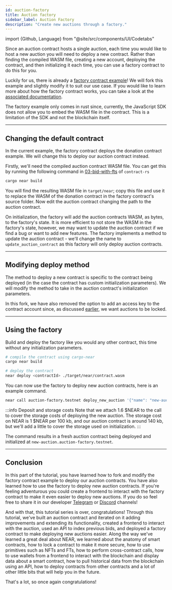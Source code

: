 ```yaml
---
id: auction-factory
title: Auction factory
sidebar_label: Auction Factory
description: "Create new auctions through a factory."
---
```


import {Github, Language} from "@site/src/components/UI/Codetabs"

Since an auction contract hosts a single auction, each time you would like to host a new auction you will need to deploy a new contract. Rather than finding the compiled WASM file, creating a new account, deploying the contract, and then initializing it each time, you can use a factory contract to do this for you.

Luckily for us, there is already a [factory contract example](https://github.com/near-examples/factory-rust)! We will fork this example and slightly modify it to suit our use case. If you would like to learn more about how the factory contract works, you can take a look at the [associated documentation](/tutorials/examples/factory#generic-factory).

The factory example only comes in rust since, currently, the JavaScript SDK does not allow you to embed the WASM file in the contract. This is a limitation of the SDK and not the blockchain itself.

---

## Changing the default contract

In the current example, the factory contract deploys the donation contract example. We will change this to deploy our auction contract instead. 

Firstly, we'll need the compiled auction contract WASM file. You can get this by running the following command in [03-bid-with-fts](https://github.com/near-examples/auctions-tutorial/tree/reorg-auction/contract-rs/03-bid-with-fts) of `contract-rs`

```bash
cargo near build 
```

You will find the resulting WASM file in `target/near`; copy this file and use it to replace the WASM of the donation contract in the factory contract's source folder. Now edit the auction contract changing the path to the auction contract.

<Language value="rust" language="rust">
    <Github fname="Default init" 
            url="https://github.com/near-examples/auctions-tutorial/blob/main/factory/src/lib.rs#L25-L31"
            start="25" end="31" />
    <Github fname="Contract path" 
            url="https://github.com/near-examples/auctions-tutorial/blob/main/factory/src/lib.rs#L9"
            start="9" end="9" />
</Language>

On initialization, the factory will add the auction contracts WASM, as bytes, to the factory's state. It is more efficient to not store the WASM in the factory's state, however, we may want to update the auction contract if we find a bug or want to add new features. The factory implements a method to update the auction contract - we'll change the name to `update_auction_contract` as this factory will only deploy auction contracts.

<Github fname="Contract path" language="rust"
        url="https://github.com/near-examples/auctions-tutorial/blob/main/factory/src/manager.rs#L8-L13"
        start="8" end="13" />

---

## Modifying deploy method

The method to deploy a new contract is specific to the contract being deployed (in the case the contract has custom initialization parameters). We will modify the method to take in the auction contract's initialization parameters.

<Github fname="Contract path" language="rust"
        url="https://github.com/near-examples/auctions-tutorial/blob/main/factory/src/deploy.rs#L9-L82"
        start="9" end="82" />

In this fork, we have also removed the option to add an access key to the contract account since, as discussed [earlier](./1.3-deploy.md#locking-the-contract), we want auctions to be locked.

---

## Using the factory 

Build and deploy the factory like you would any other contract, this time without any initialization parameters. 

```bash
# compile the contract using cargo-near
cargo near build

# deploy the contract
near deploy <contractId> ./target/near/contract.wasm
```

You can now use the factory to deploy new auction contracts, here is an example command. 

```bash
near call auction-factory.testnet deploy_new_auction '{"name": "new-auction", "end_time": "3000000000000000000", "auctioneer": "pivortex.testnet", "ft_contract": "dai.fakes.testnet", "nft_contract": "nft.examples.testnet", "token_id": "7777", "starting_price": "1000000000000000000"}' --accountId pivortex.testnet --deposit 1.6 --gas 100000000000000
```

:::info Deposit and storage costs
Note that we attach 1.6 $NEAR to the call to cover the storage costs of deploying the new auction. The storage cost on NEAR is 1 $NEAR per 100 kb, and our auction contract is around 140 kb, but we'll add a little to cover the storage used on initialization.
:::

The command results in a fresh auction contract being deployed and initialized at `new-auction.auction-factory.testnet`.

---

## Conclusion

In this part of the tutorial, you have learned how to fork and modify the factory contract example to deploy our auction contracts. You have also learned how to use the factory to deploy new auction contracts. If you're feeling adventurous you could create a frontend to interact with the factory contract to make it even easier to deploy new auctions. If you do so feel free to share it in our developer [Telegram](https://t.me/neardev) or [Discord](https://discord.gg/vMGH5QywTH) channels!

And with that, this tutorial series is over, congratulations! Through this tutorial, we've built an auction contract and iterated on it adding improvements and extending its functionality, created a frontend to interact with the auction, used an API to index previous bids, and deployed a factory contract to make deploying new auctions easier. Along the way we've learned a great deal about NEAR, we learned about the anatomy of smart contracts, how to lock a contract to make it more secure, how to use primitives such as NFTs and FTs, how to perform cross-contract calls, how to use wallets from a frontend to interact with the blockchain and display data about a smart contract, how to pull historical data from the blockchain using an API, how to deploy contracts from other contracts and a lot of other little bits that will help you in the future. 

That's a lot, so once again congratulations!
